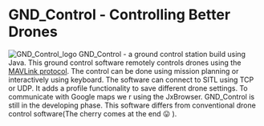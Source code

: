 # GND_Control - Controlling Better Drones
![GND_Control_logo](https://cloud.githubusercontent.com/assets/16864524/13208952/496b042c-d8ec-11e5-9032-a496a613d8b2.png)
GND_Control - a ground control station build using Java.
This ground control software remotely controls drones using the [MAVLink protocol](http://qgroundcontrol.org/mavlink/start).
The control can be done using mission planning or interactively using keyboard. The software can connect to 
SITL using TCP or UDP. It adds a profile functionality to save different drone settings. To communicate with Google 
maps we r using the JxBrowser. GND_Control is still in the developing phase.
This software differs from conventional drone control software(The cherry comes at the end :stuck_out_tongue: ).
